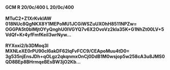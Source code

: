 #### GCM R 20/0c/400 L 20/0c/400
**MTuC2+Z1XrKvklAW**<br/>**018NUc8QgNKX8Y1MEPoMU1JCGiWSZuUXOhH8511NPZw=**<br/>**OGGPA5t0bIMjtOYyQnghU0lVGYQ7v6X2OvoVz2kIa35K+G1NhZt00LV+5VdQf+Kr4yfFmfKeiI3wrNyw...**<br/><br/>
**RYXoxi2/b3DMoq3l**<br/>**MXNLeXE0rPU90cl6akDF62IqFvFCC9/CEApoMuu4tD0=**<br/>**3g535njEnsJDh+qOLgz2qkqnmxOnCj0DdB1M0wsjop5w258cA3u8JMS0QD8BEp8BHrmqeBEsBW3jO2Kb...**